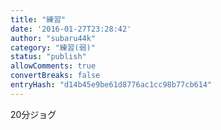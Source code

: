 ```yaml
---
title: "練習"
date: '2016-01-27T23:28:42'
author: "subaru44k"
category: "練習(弱)"
status: "publish"
allowComments: true
convertBreaks: false
entryHash: "d14b45e9be61d8776ac1cc98b77cb614"
---
```

20分ジョグ
